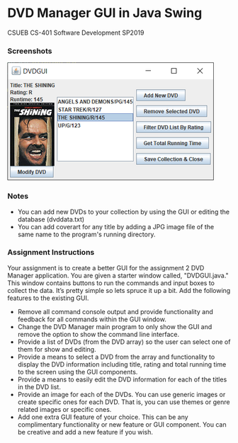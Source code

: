 # DVD Manager GUI in Java Swing
CSUEB CS-401 Software Development SP2019

### Screenshots
![GitHub Project Screenshot](screenshots/gui.png)

### Notes
- You can add new DVDs to your collection by using the GUI or editing the database (dvddata.txt)
- You can add coverart for any title by adding a JPG image file of the same name to the program's running directory.

### Assignment Instructions
Your assignment is to create a better GUI for the assignment 2 DVD Manager application. You are given a starter window called, "DVDGUI.java."  This window contains buttons to run the commands and input boxes to collect the data. It’s pretty simple so lets spruce it up a bit. Add the following features to the existing GUI.

* Remove all command console output and provide functionality and feedback for all commands within the GUI window.
* Change the DVD Manager main program to only show the GUI and remove the option to show the command line interface.
* Provide a list of DVDs (from the DVD array) so the user can select one of them for show and editing.
* Provide a means to select a DVD from the array and functionality to display the DVD information including title, rating and total running time to the screen using the GUI components.
* Provide a means to easily edit the DVD information for each of the titles in the DVD list.
* Provide an image for each of the DVDs. You can use generic images or create specific ones for each DVD. That is, you can use themes or genre related images or specific ones.
* Add one extra GUI feature of your choice. This can be any complimentary functionality or new feature or GUI component. You can be creative and add a new feature if you wish.

 
